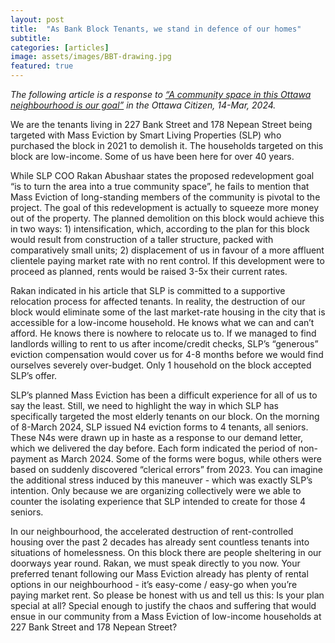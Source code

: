 ```yaml
---
layout: post
title:  "As Bank Block Tenants, we stand in defence of our homes"
subtitle:
categories: [articles]
image: assets/images/BBT-drawing.jpg
featured: true
---
```


*The following article is a response to [“A community space in this Ottawa neighbourhood is our goal”](https://ottawacitizen.com/opinion/todays-letters-a-community-space-in-this-ottawa-neighbourhood-is-our-goal) in the Ottawa Citizen, 14-Mar, 2024.*

We are the tenants living in 227 Bank Street and 178 Nepean Street being targeted with Mass Eviction by Smart Living Properties (SLP) who purchased the block in 2021 to demolish it. The households targeted on this block are low-income. Some of us have been here for over 40 years.

While SLP COO Rakan Abushaar states the proposed redevelopment goal “is to turn the area into a true community space”, he fails to mention that Mass Eviction of long-standing members of the community is pivotal to the project. The goal of this redevelopment is actually to squeeze more money out of the property. The planned demolition on this block would achieve this in two ways: 1) intensification, which, according to the plan for this block would result from construction of a taller structure, packed with comparatively small units; 2) displacement of us in favour of a more affluent clientele paying market rate with no rent control. If this development were to proceed as planned, rents would be raised 3-5x their current rates.

Rakan indicated in his article that SLP is committed to a supportive relocation process for affected tenants. In reality, the destruction of our block would eliminate some of the last market-rate housing in the city that is accessible for a low-income household. He knows what we can and can’t afford. He knows there is nowhere to relocate us to. If we managed to find landlords willing to rent to us after income/credit checks, SLP’s “generous” eviction compensation would cover us for 4-8 months before we would find ourselves severely over-budget. Only 1 household on the block accepted SLP’s offer. 

SLP’s planned Mass Eviction has been a difficult experience for all of us to say the least. Still, we need to highlight the way in which SLP has specifically targeted the most elderly tenants on our block. On the morning of 8-March 2024, SLP issued N4 eviction forms to 4 tenants, all seniors. These N4s were drawn up in haste as a response to our demand letter, which we delivered the day before. Each form indicated the period of non-payment as March 2024. Some of the forms were bogus, while others were based on suddenly discovered “clerical errors” from 2023. You can imagine the additional stress induced by this maneuver - which was exactly SLP’s intention. Only because we are organizing collectively were we able to counter the isolating experience that SLP intended to create for those 4 seniors.

In our neighbourhood, the accelerated destruction of rent-controlled housing over the past 2 decades has already sent countless tenants into situations of homelessness. On this block there are people sheltering in our doorways year round. Rakan, we must speak directly to you now. Your preferred tenant following our Mass Eviction already has plenty of rental options in our neighbourhood - it’s easy-come / easy-go when you’re paying market rent. So please be honest with us and tell us this: Is your plan special at all? Special enough to justify the chaos and suffering that would ensue in our community from a Mass Eviction of low-income households at 227 Bank Street and 178 Nepean Street?
